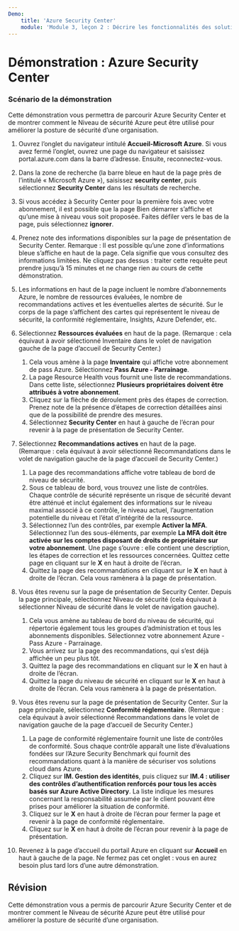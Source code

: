 ```yaml
---
Demo:
    title: 'Azure Security Center'
    module: 'Module 3, leçon 2 : Décrire les fonctionnalités des solutions de sécurité Microsoft : Décrire les fonctionnalités de gestion de la sécurité d’Azure'
---
```


# Démonstration : Azure Security Center

### Scénario de la démonstration

Cette démonstration vous permettra de parcourir Azure Security Center et de montrer comment le Niveau de sécurité Azure peut être utilisé pour améliorer la posture de sécurité d’une organisation.

1. Ouvrez l’onglet du navigateur intitulé **Accueil-Microsoft Azure**.  Si vous avez fermé l’onglet, ouvrez une page du navigateur et saisissez portal.azure.com dans la barre d’adresse. Ensuite, reconnectez-vous.

1. Dans la zone de recherche (la barre bleue en haut de la page près de l’intitulé « Microsoft Azure »), saisissez **security center**, puis sélectionnez **Security Center** dans les résultats de recherche.

1. Si vous accédez à Security Center pour la première fois avec votre abonnement, il est possible que la page Bien démarrer s’affiche et qu’une mise à niveau vous soit proposée.  Faites défiler vers le bas de la page, puis sélectionnez **ignorer**.

1. Prenez note des informations disponibles sur la page de présentation de Security Center.  Remarque : Il est possible qu’une zone d’informations bleue s’affiche en haut de la page. Cela signifie que vous consultez des informations limitées.  Ne cliquez pas dessus : traiter cette requête peut prendre jusqu’à 15 minutes et ne change rien au cours de cette démonstration.

1. Les informations en haut de la page incluent le nombre d’abonnements Azure, le nombre de ressources évaluées, le nombre de recommandations actives et les éventuelles alertes de sécurité.  Sur le corps de la page s’affichent des cartes qui représentent le niveau de sécurité, la conformité réglementaire, Insights, Azure Defender, etc.  

1. Sélectionnez **Ressources évaluées** en haut de la page.  (Remarque : cela équivaut à avoir sélectionné Inventaire dans le volet de navigation gauche de la page d’accueil de Security Center.)
    1. Cela vous amène à la page **Inventaire** qui affiche votre abonnement de pass Azure.  Sélectionnez **Pass Azure - Parrainage**.
    1. La page Resource Health vous fournit une liste de recommandations.  Dans cette liste, sélectionnez **Plusieurs propriétaires doivent être attribués à votre abonnement**.
    1. Cliquez sur la flèche de déroulement près des étapes de correction. Prenez note de la présence d’étapes de correction détaillées ainsi que de la possibilité de prendre des mesures.  
    1. Sélectionnez **Security Center** en haut à gauche de l’écran pour revenir à la page de présentation de Security Center.

1. Sélectionnez **Recommandations actives** en haut de la page.  (Remarque : cela équivaut à avoir sélectionné Recommandations dans le volet de navigation gauche de la page d’accueil de Security Center.)
    1. La page des recommandations affiche votre tableau de bord de niveau de sécurité. 
    1. Sous ce tableau de bord, vous trouvez une liste de contrôles. Chaque contrôle de sécurité représente un risque de sécurité devant être atténué et inclut également des informations sur le niveau maximal associé à ce contrôle, le niveau actuel, l’augmentation potentielle du niveau et l’état d’intégrité de la ressource.  
    1. Sélectionnez l’un des contrôles, par exemple **Activer la MFA**.  Sélectionnez l’un des sous-éléments, par exemple **La MFA doit être activée sur les comptes disposant de droits de propriétaire sur votre abonnement**.  Une page s’ouvre : elle contient une description, les étapes de correction et les ressources concernées. Quittez cette page en cliquant sur le **X** en haut à droite de l’écran.
    1. Quittez la page des recommandations en cliquant sur le **X** en haut à droite de l’écran. Cela vous ramènera à la page de présentation.

1. Vous êtes revenu sur la page de présentation de Security Center.  Depuis la page principale, sélectionnez Niveau de sécurité (cela équivaut à sélectionner Niveau de sécurité dans le volet de navigation gauche).
    1. Cela vous amène au tableau de bord du niveau de sécurité,  qui répertorie également tous les groupes d’administration et tous les abonnements disponibles.  Sélectionnez votre abonnement Azure - Pass Azure - Parrainage.
    1. Vous arrivez sur la page des recommandations, qui s’est déjà affichée un peu plus tôt.
    1. Quittez la page des recommandations en cliquant sur le **X** en haut à droite de l’écran.
    1. Quittez la page du niveau de sécurité en cliquant sur le **X** en haut à droite de l’écran. Cela vous ramènera à la page de présentation.

1. Vous êtes revenu sur la page de présentation de Security Center.  Sur la page principale, sélectionnez **Conformité réglementaire**. (Remarque : cela équivaut à avoir sélectionné Recommandations dans le volet de navigation gauche de la page d’accueil de Security Center.)
    1. La page de conformité réglementaire fournit une liste de contrôles de conformité.  Sous chaque contrôle apparaît une liste d’évaluations fondées sur l’Azure Security Benchmark qui fournit des recommandations quant à la manière de sécuriser vos solutions cloud dans Azure.
    1. Cliquez sur **IM. Gestion des identités**, puis cliquez sur **IM.4 : utiliser des contrôles d’authentification renforcés pour tous les accès basés sur Azure Active Directory**.  La liste indique les mesures concernant la responsabilité assumée par le client pouvant être prises pour améliorer la situation de conformité.
    1. Cliquez sur le **X** en haut à droite de l’écran pour fermer la page et revenir à la page de conformité réglementaire.
    1. Cliquez sur le **X** en haut à droite de l’écran pour revenir à la page de présentation.

1. Revenez à la page d’accueil du portail Azure en cliquant sur **Accueil** en haut à gauche de la page.  Ne fermez pas cet onglet : vous en aurez besoin plus tard lors d’une autre démonstration.

## Révision

Cette démonstration vous a permis de parcourir Azure Security Center et de montrer comment le Niveau de sécurité Azure peut être utilisé pour améliorer la posture de sécurité d’une organisation.
